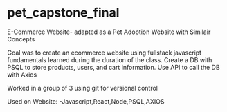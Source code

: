 # pet_capstone_final


E-Commerce Website- adapted as a Pet Adoption Website with Similair Concepts

Goal was to create an ecommerce website using fullstack javascript fundamentals learned during the duration of the class. Create a DB with PSQL to store products, users, and cart information. 
Use API to call the DB with Axios


Worked in a group of 3 using git for versional control 

Used on Website:
-Javascript,React,Node,PSQL,AXIOS
